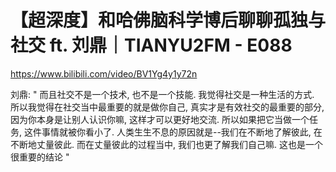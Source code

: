 # 【超深度】和哈佛脑科学博后聊聊孤独与社交 ft. 刘鼎｜TIANYU2FM - E088

<https://www.bilibili.com/video/BV1Yg4y1y72n>

刘鼎:
" 而且社交不是一个技术, 也不是一个技能. 我觉得社交是一种生活的方式.
所以我觉得在社交当中最重要的就是做你自己, 真实才是有效社交的最重要的部分, 因为你本身是让别人认识你嘛, 这样才可以更好地交流.
所以如果把它当做一个任务, 这件事情就被你看小了.
人类生生不息的原因就是--我们在不断地了解彼此, 在不断地丈量彼此.
而在丈量彼此的过程当中, 我们也更了解我们自己嘛.
这也是一个很重要的结论 "
